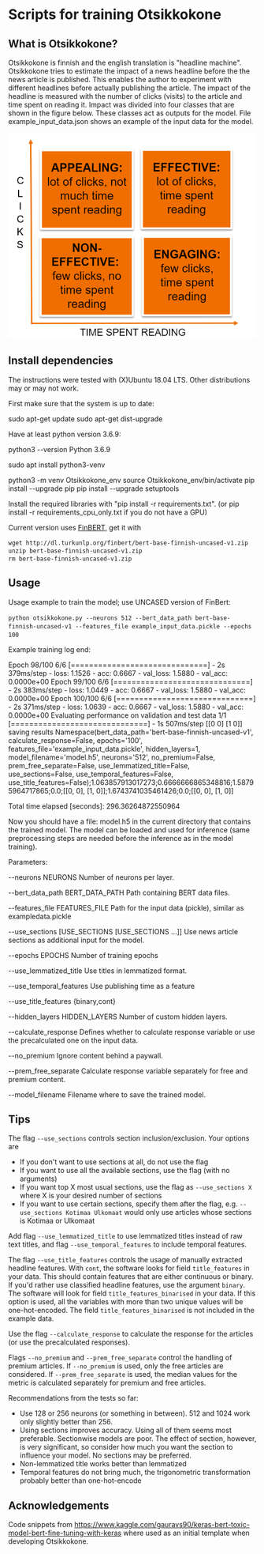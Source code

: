 # Scripts for training Otsikkokone

## What is Otsikkokone?
Otsikkokone is finnish and the english translation is "headline machine". Otsikkokone tries to estimate the impact of a news headline before the the news article is published. This enables 
the author to experiment with different headlines before actually publishing the article. The impact of the headline is measured with the number of clicks (visits) to the article and time spent 
on reading it. Impact was divided into four classes that are shown in the figure below. These classes act as outputs for the model. File example_input_data.json shows an example of the input data for the model.

![Impact of a headline](impact.png)

## Install dependencies
The instructions were tested with (X)Ubuntu 18.04 LTS. Other distributions may or may not work.

First make sure that the system is up to date:

sudo apt-get update
sudo apt-get dist-upgrade

Have at least python version 3.6.9:

python3 --version
Python 3.6.9

sudo apt install python3-venv

python3 -m venv Otsikkokone_env
source Otsikkokone_env/bin/activate
pip install --upgrade pip
pip install --upgrade setuptools

Install the required libraries with "pip install -r requirements.txt". (or pip install -r requirements_cpu_only.txt if you do not have a GPU)

Current version uses [FinBERT](https://github.com/TurkuNLP/FinBERT), get it with

```terminal
wget http://dl.turkunlp.org/finbert/bert-base-finnish-uncased-v1.zip
unzip bert-base-finnish-uncased-v1.zip
rm bert-base-finnish-uncased-v1.zip
```

## Usage
Usage example to train the model; use UNCASED version of FinBert:

`python otsikkokone.py --neurons 512 --bert_data_path bert-base-finnish-uncased-v1 --features_file example_input_data.pickle --epochs 100`


Example training log end:

Epoch 98/100
6/6 [==============================] - 2s 379ms/step - loss: 1.1526 - acc: 0.6667 - val_loss: 1.5880 - val_acc: 0.0000e+00
Epoch 99/100
6/6 [==============================] - 2s 383ms/step - loss: 1.0449 - acc: 0.6667 - val_loss: 1.5880 - val_acc: 0.0000e+00
Epoch 100/100
6/6 [==============================] - 2s 371ms/step - loss: 1.0639 - acc: 0.6667 - val_loss: 1.5880 - val_acc: 0.0000e+00
Evaluating performance on validation and test data
1/1 [==============================] - 1s 507ms/step
[[0 0]
 [1 0]]
saving results Namespace(bert_data_path='bert-base-finnish-uncased-v1', calculate_response=False, epochs='100', features_file='example_input_data.pickle', hidden_layers=1, model_filename='model.h5', neurons='512', no_premium=False, prem_free_separate=False, use_lemmatized_title=False, use_sections=False, use_temporal_features=False, use_title_features=False);1.063857913017273;0.6666666865348816;1.58795964717865;0.0;[[0, 0], [1, 0]];1.6743741035461426;0.0;[[0, 0], [1, 0]]

Total time elapsed [seconds]: 296.36264872550964


Now you should have a file: model.h5 in the current directory that contains the trained model. The model can be loaded and used for inference (same preprocessing steps are needed before the inference as in the model training).



Parameters:

  --neurons NEURONS     Number of neurons per layer.

  --bert_data_path BERT_DATA_PATH
                        Path containing BERT data files.

  --features_file FEATURES_FILE
                        Path for the input data (pickle), similar as
                        exampledata.pickle

  --use_sections [USE_SECTIONS [USE_SECTIONS ...]]
                        Use news article sections as additional input for the
                        model.

  --epochs EPOCHS       Number of training epochs

  --use_lemmatized_title
                        Use titles in lemmatized format.

  --use_temporal_features
                        Use publishing time as a feature

  --use_title_features {binary,cont}

  --hidden_layers HIDDEN_LAYERS
                        Number of custom hidden layers.

  --calculate_response  Defines whether to calculate response variable or use
                        the precalculated one on the input data.

  --no_premium          Ignore content behind a paywall.

  --prem_free_separate  Calculate response variable separately for free and
                        premium content.

  --model_filename      Filename where to save the trained model.


## Tips
The flag `--use_sections` controls section inclusion/exclusion. Your options are
- If you don't want to use sections at all, do not use the flag
- If you want to use all the available sections, use the flag (with no arguments)
- If you want top X most usual sections, use the flag as `--use_sections X` where X is your desired number of sections
- If you want to use certain sections, specify them after the flag, e.g. `--use_sections Kotimaa Ulkomaat` would only use articles whose sections is Kotimaa or Ulkomaat

Add flag `--use_lemmatized_title` to use lemmatized titles instead of raw text titles, and flag `--use_temporal_features` to include temporal features.

The flag `--use_title_features` controls the usage of manually extracted headline features. With `cont`, the software looks for field `title_features` in your data. This should
contain features that are either continuous or binary. If you'd rather use classified headline features, use the argument `binary`. The software will look for field 
`title_features_binarised` in your data. If this option is used, all the variables with more than two unique values will be one-hot-encoded. The field `title_features_binarised` 
is not included in the example data.

Use the flag `--calculate_response` to calculate the response for the articles (or use the precalculated responses).

Flags `--no_premium` and `--prem_free_separate` control the handling of premium articles. If `--no_premium` is used, only the free articles are considered. 
If `--prem_free_separate` is used, the median values for the metric is calculated separately for premium and free articles.


Recommendations from the tests so far:
- Use 128 or 256 neurons (or something in between). 512 and 1024 work only slightly better than 256. 
- Using sections improves accuracy. Using all of them seems most preferable. Sectionwise models are poor. The effect of section, however, is very significant, so consider how much you want the section to influence your model. No sections may be preferred.
- Non-lemmatized title works better than lemmatized
- Temporal features do not bring much, the trigonometric transformation probably better than one-hot-encode

## Acknowledgements
Code snippets from https://www.kaggle.com/gauravs90/keras-bert-toxic-model-bert-fine-tuning-with-keras where used as an initial template when developing Otsikkokone.

